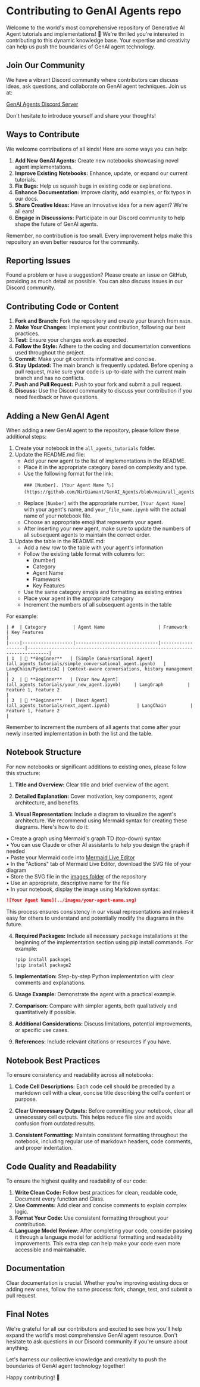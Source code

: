 # Contributing to GenAI Agents repo

Welcome to the world's most comprehensive repository of Generative AI Agent tutorials and implementations! 🌟 We're thrilled you're interested in contributing to this dynamic knowledge base. Your expertise and creativity can help us push the boundaries of GenAI agent technology.

## Join Our Community

We have a vibrant Discord community where contributors can discuss ideas, ask questions, and collaborate on GenAI agent techniques. Join us at:

[GenAI Agents Discord Server](https://discord.gg/cA6Aa4uyDX)

Don't hesitate to introduce yourself and share your thoughts!

## Ways to Contribute

We welcome contributions of all kinds! Here are some ways you can help:

1. **Add New GenAI Agents:** Create new notebooks showcasing novel agent implementations.
2. **Improve Existing Notebooks:** Enhance, update, or expand our current tutorials.
3. **Fix Bugs:** Help us squash bugs in existing code or explanations.
4. **Enhance Documentation:** Improve clarity, add examples, or fix typos in our docs.
5. **Share Creative Ideas:** Have an innovative idea for a new agent? We're all ears!
6. **Engage in Discussions:** Participate in our Discord community to help shape the future of GenAI agents.

Remember, no contribution is too small. Every improvement helps make this repository an even better resource for the community.

## Reporting Issues

Found a problem or have a suggestion? Please create an issue on GitHub, providing as much detail as possible. You can also discuss issues in our Discord community.

## Contributing Code or Content

1. **Fork and Branch:** Fork the repository and create your branch from `main`.
2. **Make Your Changes:** Implement your contribution, following our best practices.
3. **Test:** Ensure your changes work as expected.
4. **Follow the Style:** Adhere to the coding and documentation conventions used throughout the project.
5. **Commit:** Make your git commits informative and concise.
6. **Stay Updated:** The main branch is frequently updated. Before opening a pull request, make sure your code is up-to-date with the current main branch and has no conflicts.
7. **Push and Pull Request:** Push to your fork and submit a pull request.
8. **Discuss:** Use the Discord community to discuss your contribution if you need feedback or have questions.

## Adding a New GenAI Agent

When adding a new GenAI agent to the repository, please follow these additional steps:

1. Create your notebook in the `all_agents_tutorials` folder.
2. Update the README.md file:
   - Add your new agent to the list of implementations in the README.
   - Place it in the appropriate category based on complexity and type.
   - Use the following format for the link:
     ```
     ### [Number]. [Your Agent Name 🏷️](https://github.com/NirDiamant/GenAI_Agents/blob/main/all_agents_tutorials/your_file_name.ipynb)
     ```
   - Replace `[Number]` with the appropriate number, `[Your Agent Name]` with your agent's name, and `your_file_name.ipynb` with the actual name of your notebook file.
   - Choose an appropriate emoji that represents your agent.
   - After inserting your new agent, make sure to update the numbers of all subsequent agents to maintain the correct order.
3. Update the table in the README.md:
   - Add a new row to the table with your agent's information
   - Follow the existing table format with columns for:
     - (number)
     - Category
     - Agent Name
     - Framework
     - Key Features
   - Use the same category emojis and formatting as existing entries
   - Place your agent in the appropriate category
   - Increment the numbers of all subsequent agents in the table

For example:
```
| #  | Category          | Agent Name                    | Framework         | Key Features                                                                 |
|----|-------------------|-------------------------------|-------------------|------------------------------------------------------------------------------|
| 1  | 🌱 **Beginner**   | [Simple Conversational Agent](all_agents_tutorials/simple_conversational_agent.ipynb)   | LangChain/PydanticAI | Context-aware conversations, history management                              |
| 2  | 🌱 **Beginner**   | [Your New Agent](all_agents_tutorials/your_new_agent.ipynb)     | LangGraph         | Feature 1, Feature 2                                                         |
| 3  | 🌱 **Beginner**   | [Next Agent](all_agents_tutorials/next_agent.ipynb)          | LangChain         | Feature 1, Feature 2                                                         |
```

Remember to increment the numbers of all agents that come after your newly inserted implementation in both the list and the table.

## Notebook Structure

For new notebooks or significant additions to existing ones, please follow this structure:

1. **Title and Overview:** Clear title and brief overview of the agent.

2. **Detailed Explanation:** Cover motivation, key components, agent architecture, and benefits.

3. **Visual Representation:** Include a diagram to visualize the agent's architecture. We recommend using Mermaid syntax for creating these diagrams. Here's how to do it:

• Create a graph using Mermaid's graph TD (top-down) syntax  
• You can use Claude or other AI assistants to help you design the graph if needed  
• Paste your Mermaid code into [Mermaid Live Editor](https://mermaid.live/)  
• In the "Actions" tab of Mermaid Live Editor, download the SVG file of your diagram  
• Store the SVG file in the [images folder](https://github.com/NirDiamant/GenAI_Agents/tree/main/images) of the repository  
• Use an appropriate, descriptive name for the file  
• In your notebook, display the image using Markdown syntax:  
  ```markdown
  ![Your Agent Name](../images/your-agent-name.svg)
  ```

This process ensures consistency in our visual representations and makes it easy for others to understand and potentially modify the diagrams in the future.

4. **Required Packages:** Include all necessary package installations at the beginning of the implementation section using pip install commands. For example:
   ```python
   !pip install package1
   !pip install package2
   ```

5. **Implementation:** Step-by-step Python implementation with clear comments and explanations.

6. **Usage Example:** Demonstrate the agent with a practical example.

7. **Comparison:** Compare with simpler agents, both qualitatively and quantitatively if possible.

8. **Additional Considerations:** Discuss limitations, potential improvements, or specific use cases.

9. **References:** Include relevant citations or resources if you have.

## Notebook Best Practices

To ensure consistency and readability across all notebooks:

1. **Code Cell Descriptions:** Each code cell should be preceded by a markdown cell with a clear, concise title describing the cell's content or purpose.

2. **Clear Unnecessary Outputs:** Before committing your notebook, clear all unnecessary cell outputs. This helps reduce file size and avoids confusion from outdated results.

3. **Consistent Formatting:** Maintain consistent formatting throughout the notebook, including regular use of markdown headers, code comments, and proper indentation.

## Code Quality and Readability

To ensure the highest quality and readability of our code:

1. **Write Clean Code:** Follow best practices for clean, readable code, Document every function and Class.
2. **Use Comments:** Add clear and concise comments to explain complex logic.
3. **Format Your Code:** Use consistent formatting throughout your contribution.
4. **Language Model Review:** After completing your code, consider passing it through a language model for additional formatting and readability improvements. This extra step can help make your code even more accessible and maintainable.

## Documentation

Clear documentation is crucial. Whether you're improving existing docs or adding new ones, follow the same process: fork, change, test, and submit a pull request.

## Final Notes

We're grateful for all our contributors and excited to see how you'll help expand the world's most comprehensive GenAI agent resource. Don't hesitate to ask questions in our Discord community if you're unsure about anything.

Let's harness our collective knowledge and creativity to push the boundaries of GenAI agent technology together!

Happy contributing! 🚀